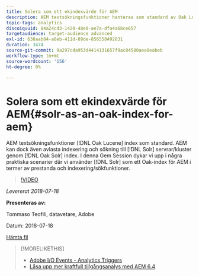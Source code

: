 ```yaml
---
title: Solera som ett ekindexvärde för AEM
description: AEM textsökningsfunktioner hanteras som standard av Oak Lucene-index. AEM kan dock avlasta indexering och sökning till Solr-servrar/kluster via Oak Solr-index. I den här Gem-sessionen fördjupar vi oss i några praktiska verkliga scenarier där Solr är ett bra AEM när det gäller prestanda och indexering/sökfunktioner.
topic-tags: analytics
discoiquuid: 84a24cd3-1420-48e0-ae7a-dfa4a68ce657
targetaudience: target-audience advanced
exl-id: 638aab84-a8eb-411d-89de-856558492831
duration: 3474
source-git-commit: 9a297cda953d4414131657f9ac84580aea0eabeb
workflow-type: tm+mt
source-wordcount: '156'
ht-degree: 0%

---
```


# Solera som ett ekindexvärde för AEM{#solr-as-an-oak-index-for-aem}

AEM textsökningsfunktioner [!DNL Oak Lucene] index som standard. AEM kan dock även avlasta indexering och sökning till [!DNL Solr] servrar/kluster genom [!DNL Oak Solr] index. I denna Gem Session dykar vi upp i några praktiska scenarier där vi använder [!DNL Solr] som ett Oak-index för AEM i termer av prestanda och indexering/sökfunktioner.

>[!VIDEO](https://video.tv.adobe.com/v/23023/?quality=9)

*Levererat 2018-07-18*

**Presenteras av:**

Tommaso Teofili, datavetare, Adobe

Datum: 2018-07-18

[Hämta fil](assets/aem-gems-solr-oakaem-071818.pdf)

<!--
[Get back to the Overview](https://helpx.adobe.com/experience-manager/kt/eseminars/gems/aem-index.html)
-->

>[!MORELIKETHIS]
>
>* [Adobe I/O Events - Analytics Triggers](aem-analytics-triggers.md)
>* [Låsa upp mer kraftfull tillgångsanalys med AEM 6.4](https://helpx.adobe.com/experience-manager/kt/eseminars/experience-insider/exp-asset-analytics-64.html)

<!-- wrong link, needs to be replaced. removed for now:
>* [Getting the most out of digital interactions with AEM and Analytics](https://helpx.adobe.com/experience-manager/kt/eseminars/ask-the-expert/aem-getting-the-most-out-of-digital-interactions-with-aem-and-analytics.html) 
-->
